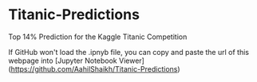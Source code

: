# Titanic-Predictions
Top 14% Prediction for the Kaggle Titanic Competition


If GitHub won't load the .ipnyb file, you can copy and paste the url of this webpage into [Jupyter Notebook Viewer] (https://github.com/AahilShaikh/Titanic-Predictions)
